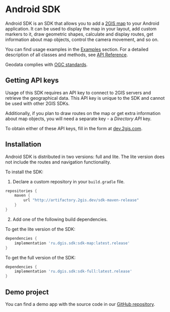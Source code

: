 # Android SDK

Android SDK is an SDK that allows you to add a [2GIS map](https://2gis.ae/) to your Android application. It can be used to display the map in your layout, add custom markers to it, draw geometric shapes, calculate and display routes, get information about map objects, control the camera movement, and so on.

You can find usage examples in the [Examples](/en/android/sdk/examples) section. For a detailed description of all classes and methods, see [API Reference](/en/android/sdk/reference).

Geodata complies with [OGC standards](https://en.wikipedia.org/wiki/Open_Geospatial_Consortium).

## Getting API keys

Usage of this SDK requires an API key to connect to 2GIS servers and retrieve the geographical data. This API key is unique to the SDK and cannot be used with other 2GIS SDKs.

Additionally, if you plan to draw routes on the map or get extra information about map objects, you will need a separate key - a *Directory API* key.

To obtain either of these API keys, fill in the form at [dev.2gis.com](https://dev.2gis.com/order).

## Installation

Android SDK is distributed in two versions: full and lite. The lite version does not include the routes and navigation functionality.

To install the SDK:

1. Declare a custom repository in your `build.gradle` file.

```gradle
repositories {
    maven {
        url "http://artifactory.2gis.dev/sdk-maven-release"
    }
}
```

2. Add one of the following build dependencies.

To get the lite version of the SDK:

```gradle
dependencies {
    implementation 'ru.dgis.sdk:sdk-map:latest.release'
}
```

To get the full version of the SDK:

```gradle
dependencies {
    implementation 'ru.dgis.sdk:sdk-full:latest.release'
}
```

## Demo project

You can find a demo app with the source code in our [GitHub repository](https://github.com/2gis/mobile-sdk-android-demo/).
